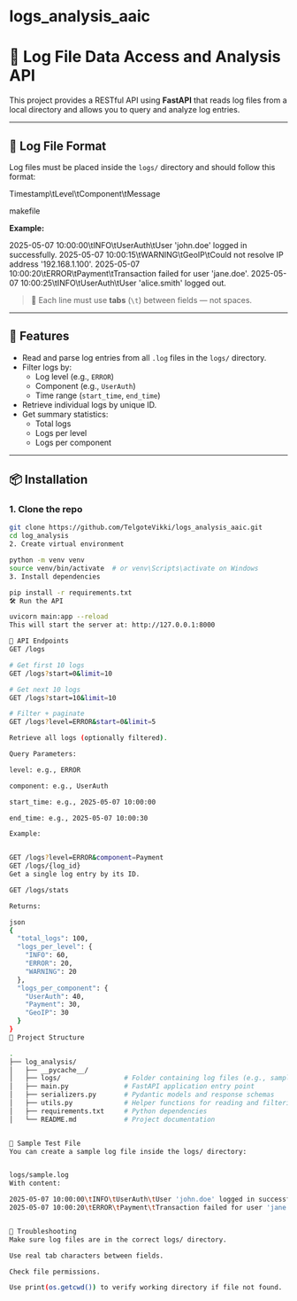 # logs_analysis_aaic

# 📄 Log File Data Access and Analysis API

This project provides a RESTful API using **FastAPI** that reads log files from a local directory and allows you to query and analyze log entries.

---

## 📁 Log File Format

Log files must be placed inside the `logs/` directory and should follow this format:

Timestamp\tLevel\tComponent\tMessage

makefile

**Example:**

2025-05-07 10:00:00\tINFO\tUserAuth\tUser 'john.doe' logged in successfully.
2025-05-07 10:00:15\tWARNING\tGeoIP\tCould not resolve IP address '192.168.1.100'.
2025-05-07 10:00:20\tERROR\tPayment\tTransaction failed for user 'jane.doe'.
2025-05-07 10:00:25\tINFO\tUserAuth\tUser 'alice.smith' logged out.


> 🔔 Each line must use **tabs** (`\t`) between fields — not spaces.

---

## 🚀 Features

- Read and parse log entries from all `.log` files in the `logs/` directory.
- Filter logs by:
  - Log level (e.g., `ERROR`)
  - Component (e.g., `UserAuth`)
  - Time range (`start_time`, `end_time`)
- Retrieve individual logs by unique ID.
- Get summary statistics:
  - Total logs
  - Logs per level
  - Logs per component

---

## 📦 Installation

### 1. Clone the repo

```bash
git clone https://github.com/TelgoteVikki/logs_analysis_aaic.git
cd log_analysis
2. Create virtual environment

python -m venv venv
source venv/bin/activate  # or venv\Scripts\activate on Windows
3. Install dependencies

pip install -r requirements.txt
🛠️ Run the API

uvicorn main:app --reload
This will start the server at: http://127.0.0.1:8000

🔌 API Endpoints
GET /logs

# Get first 10 logs
GET /logs?start=0&limit=10

# Get next 10 logs
GET /logs?start=10&limit=10

# Filter + paginate
GET /logs?level=ERROR&start=0&limit=5

Retrieve all logs (optionally filtered).

Query Parameters:

level: e.g., ERROR

component: e.g., UserAuth

start_time: e.g., 2025-05-07 10:00:00

end_time: e.g., 2025-05-07 10:00:30

Example:


GET /logs?level=ERROR&component=Payment
GET /logs/{log_id}
Get a single log entry by its ID.

GET /logs/stats

Returns:

json
{
  "total_logs": 100,
  "logs_per_level": {
    "INFO": 60,
    "ERROR": 20,
    "WARNING": 20
  },
  "logs_per_component": {
    "UserAuth": 40,
    "Payment": 30,
    "GeoIP": 30
  }
}
📂 Project Structure

.
├── log_analysis/
│   ├── __pycache__/
│   ├── logs/                # Folder containing log files (e.g., sample.log)
│   ├── main.py              # FastAPI application entry point
│   ├── serializers.py       # Pydantic models and response schemas
│   ├── utils.py             # Helper functions for reading and filtering logs
│   ├── requirements.txt     # Python dependencies
│   └── README.md            # Project documentation


🧪 Sample Test File
You can create a sample log file inside the logs/ directory:


logs/sample.log
With content:

2025-05-07 10:00:00\tINFO\tUserAuth\tUser 'john.doe' logged in successfully.
2025-05-07 10:00:20\tERROR\tPayment\tTransaction failed for user 'jane.doe'.


🐛 Troubleshooting
Make sure log files are in the correct logs/ directory.

Use real tab characters between fields.

Check file permissions.

Use print(os.getcwd()) to verify working directory if file not found.


